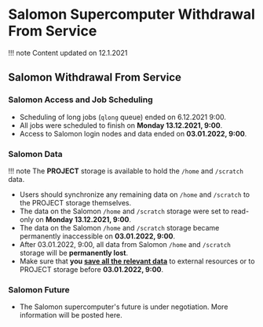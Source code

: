 # Salomon Supercomputer Withdrawal From Service

!!! note
    Content updated on 12.1.2021

## Salomon Withdrawal From Service

### Salomon Access and Job Scheduling

- Scheduling of long jobs (`qlong` queue) ended on 6.12.2021 9:00.
- All jobs were scheduled to finish on **Monday 13.12.2021, 9:00**.
- Access to Salomon login nodes and data ended on **03.01.2022, 9:00**.

### Salomon Data

!!! note
    The **PROJECT** storage is available to hold the `/home` and `/scratch` data.

- Users should synchronize any remaining data on `/home` and `/scratch` to the PROJECT storage themselves.
- The data on the Salomon `/home` and `/scratch` storage were set to read-only on **Monday 13.12.2021, 9:00**.
- The data on the Salomon `/home` and `/scratch` storage became permanently inaccessible on **03.01.2022, 9:00**.
- After 03.01.2022, 9:00, all data from Salomon `/home` and `/scratch` storage will be **permanently lost**.
- Make sure that **you [save all the relevant data][2]** to external resources or to PROJECT storage before  **03.01.2022, 9:00**.

### Salomon Future

- The Salomon supercomputer's future is under negotiation. More information will be posted here.

[2]: salomon/storage.md#cesnet-data-storage
[5]: https://www.it4i.cz/pro-uzivatele/message-of-the-day
